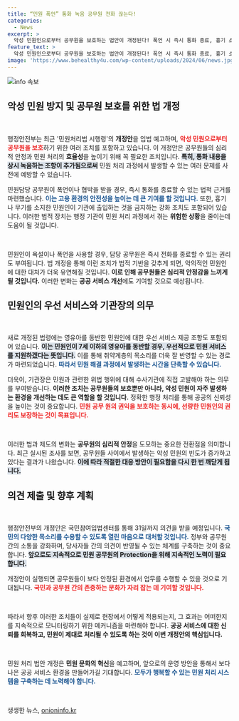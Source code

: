 ```yaml
---
title: “민원 폭언” 통화 녹음 공무원 전화 끊는다!
categories:
  - News
excerpt: >
  악성 민원인으로부터 공무원을 보호하는 법안이 개정된다! 폭언 시 즉시 통화 종료, 흉기 소지 시 퇴거 조치까지. 민원 문화의 변화가 시작된다. 31일까지 의견 제출 가능! 클릭하고 자세히 알아보세요!
feature_text: >
  악성 민원인으로부터 공무원을 보호하는 법안이 개정된다! 폭언 시 즉시 통화 종료, 흉기 소지 시 퇴거 조치까지. 민원 문화의 변화가 시작된다. 31일까지 의견 제출 가능! 클릭하고 자세히 알아보세요!
image: 'https://www.behealthy4u.com/wp-content/uploads/2024/06/news.jpg'
---
```


<p><img src="https://www.behealthy4u.com/wp-content/uploads/2024/06/news.jpg" alt="info 속보" /></p>

<h2 data-ke-size="size26">악성 민원 방지 및 공무원 보호를 위한 법 개정</h2>

<p data-ke-size="size16">&nbsp;</p>

<p>행정안전부는 최근 '민원처리법 시행령'의 <b>개정안</b>을 입법 예고하며, <b><span style="color: #ee2323;">악성 민원으로부터 공무원을 보호</span></b>하기 위한 여러 조치를 포함하고 있습니다. 이 개정안은 공무원들의 심리적 안정과 민원 처리의 <b>효율성</b>을 높이기 위해 꼭 필요한 조치입니다. <b><span style="background-color: #21538527;">특히, 통화 내용을 상시 녹음하는 조항이 추가됨으로써</span></b> 민원 처리 과정에서 발생할 수 있는 여러 문제를 사전에 예방할 수 있습니다.</p>

<p>민원담당 공무원이 폭언이나 협박을 받을 경우, 즉시 통화를 종료할 수 있는 법적 근거를 마련했습니다. <b><span style="color: #1a5490;">이는 고용 환경의 안전성을 높이는 데 큰 기여를 할 것입니다.</span></b> 또한, 흉기나 무기를 소지한 민원인이 기관에 출입하는 것을 금지하는 강화 조치도 포함되어 있습니다. 이러한 법적 장치는 행정 기관이 민원 처리 과정에서 겪는 <b>위험한 상황</b>을 줄이는데 도움이 될 것입니다.</p>

<p data-ke-size="size16">&nbsp;</p>

<p>민원인이 욕설이나 폭언을 사용할 경우, 담당 공무원은 즉시 전화를 종료할 수 있는 권리도 부여됩니다. 법 개정을 통해 이런 조치가 법적 기반을 갖추게 되면, 악의적인 민원인에 대한 대처가 더욱 유연해질 것입니다. <b><span style="ee2323;">이로 인해 공무원들은 심리적 안정감을 느끼게 될 것입니다.</span></b> 이러한 변화는 <b>공공 서비스 개선</b>에도 기여할 것으로 예상됩니다.</p>

<h2 data-ke-size="size26">민원인의 우선 서비스와 기관장의 의무</h2>

<p data-ke-size="size16">&nbsp;</p>

<p>새로 개정된 법령에는 영유아를 동반한 민원인에 대한 우선 서비스 제공 조항도 포함되어 있습니다. <b><span style="background-color: #21538527;">이는 민원인이 7세 이하의 영유아를 동반할 경우, 우선적으로 민원 서비스를 지원하겠다는 뜻입니다.</span></b> 이를 통해 취약계층의 목소리를 더욱 잘 반영할 수 있는 경로가 마련되었습니다. <b><span style="color: #1a5490;">따라서 민원 해결 과정에서 발생하는 시간을 단축할 수 있습니다.</span></b></p>

<p>더욱이, 기관장은 민원과 관련한 위법 행위에 대해 수사기관에 직접 고발해야 하는 의무를 부여받습니다. <b>이러한 조치는 공무원들의 보호뿐만 아니라, 악성 민원이 자주 발생하는 환경을 개선하는 데도 큰 역할을 할 것입니다.</b> 정확한 행정 처리를 통해 공공의 신뢰성을 높이는 것이 중요합니다. <b><span style="color: #ee2323;">민원 공무 원의 권익을 보호하는 동시에, 선량한 민원인의 권리도 보장하는 것이 목표입니다.</span></b></p>

<p data-ke-size="size16">&nbsp;</p>

<p>이러한 법과 제도의 변화는 <b>공무원의 심리적 안정</b>을 도모하는 중요한 전환점을 의미합니다. 최근 실시된 조사를 보면, 공무원들 사이에서 발생하는 악성 민원의 빈도가 증가하고 있다는 결과가 나왔습니다. <b><span style="background-color: #21538527;">이에 따라 적절한 대응 방안이 필요함을 다시 한 번 깨닫게 됩니다.</span></b> </p>

<h2 data-ke-size="size26">의견 제출 및 향후 계획</h2>

<p data-ke-size="size16">&nbsp;</p>

<p>행정안전부의 개정안은 국민참여입법센터를 통해 31일까지 의견을 받을 예정입니다. <b><span style="color: #1a5490;">국민의 다양한 목소리를 수용할 수 있도록 열린 마음으로 대처할 것입니다.</span></b> 정부와 공무원 간의 소통을 강화하며, 당사자들 간의 의견이 반영될 수 있는 체계를 구축하는 것이 중요합니다. <b><span style="background-color: #21538527;">앞으로도 지속적으로 민원 공무원의 Protection을 위해 지속적인 노력이 필요합니다.</span></b></p>

<p>개정안이 실행되면 공무원들이 보다 안정된 환경에서 업무를 수행할 수 있을 것으로 기대됩니다. <b><span style="color: #ee2323;">국민과 공무원 간의 존중하는 문화가 자리 잡는 데 기여할 것입니다.</span></b> </p>

<p data-ke-size="size16">&nbsp;</p>

<p>따라서 향후 이러한 조치들이 실제로 현장에서 어떻게 적용되는지, 그 효과는 어떠한지를 지속적으로 모니터링하기 위한 메커니즘을 마련해야 합니다. <b>공공 서비스에 대한 신뢰를 회복하고, 민원이 제대로 처리될 수 있도록 하는 것이 이번 개정안의 핵심입니다.</b> </p>

<p data-ke-size="size16">&nbsp;</p>

<p>민원 처리 법안 개정은 <b>민원 문화의 혁신</b>을 예고하며, 앞으로의 운영 방안을 통해서 보다 나은 공공 서비스 환경을 만들어가길 기대합니다. <b><span style="color: #1a5490;">모두가 행복할 수 있는 민원 처리 시스템을 구축하는 데 노력해야 합니다.</span></b></p>

<p data-ke-size="size16">&nbsp;</p>
생생한 뉴스, <a href="https://onioninfo.kr" rel="dofollow">onioninfo.kr</a>


